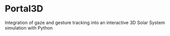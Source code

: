 # Portal3D
Integration of gaze and gesture tracking into an interactive 3D Solar System simulation with Python
